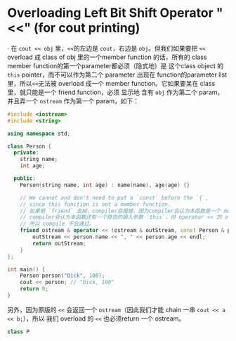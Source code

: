 # Overloading Left Bit Shift Operator "<<" (for cout printing)
  ·
在 `cout << obj` 里，`<<`的左边是 `cout`，右边是 `obj`。但我们如果要把 `<<` overload 成 class of obj 里的一个member function 的话，所有的 class member function的第一个parameter都必须（隐式地）是 这个class object 的 `this` pointer，而不可以作为第二个 parameter 出现在 function的parameter list 里，所以`<<`无法被 overload 成一个 member function。它如果要呆在 class 里，就只能是一个 friend function，必须 显示地 含有 `obj` 作为第二个 param，并且弄一个 `ostream` 作为第一个 param，如下：
```cpp
#include <iostream>
#include <string>

using namespace std;

class Person {
  private:
    string name;
    int age;

  public:
    Person(string name, int age) : name(name), age(age) {}

    // We cannot and don't need to put a `const` before the `{`,
    // since this function is not a member function.
    // 如果把 `friend` 去掉，compiler会报错，因为compiler会认为本函数是一个 member function，所以
    // compiler会认为本函数还有一个隐含的输入参数 `this`，但 operator << 的 overload 只能有2个参数，
    // 所以 compile 不会通过。
    friend ostream & operator << (ostream & outStream, const Person & person) {
        outStream << person.name << ", " << person.age << endl;
        return outStream;
    }
};

int main() {
    Person person("Dick", 100);
    cout << person; // "Dick, 100"
    return 0;
}
```

另外，因为原版的 `<<` 会返回一个 `ostream`（因此我们才能 chain 一串 `cout << a << b;`），所以 我们 overload 的 `<<` 也必须return 一个 ostream。

```cpp
class P
```
